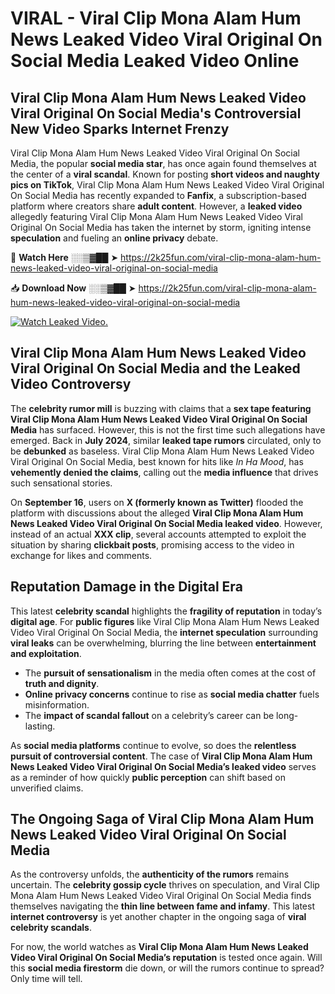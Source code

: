 # VIRAL - Viral Clip Mona Alam Hum News Leaked Video Viral Original On Social Media Leaked Video Online

## **Viral Clip Mona Alam Hum News Leaked Video Viral Original On Social Media's Controversial New Video Sparks Internet Frenzy**  

Viral Clip Mona Alam Hum News Leaked Video Viral Original On Social Media, the popular **social media star**, has once again found themselves at the center of a **viral scandal**. Known for posting **short videos and naughty pics on TikTok**, Viral Clip Mona Alam Hum News Leaked Video Viral Original On Social Media has recently expanded to **Fanfix**, a subscription-based platform where creators share **adult content**. However, a **leaked video** allegedly featuring Viral Clip Mona Alam Hum News Leaked Video Viral Original On Social Media has taken the internet by storm, igniting intense **speculation** and fueling an **online privacy** debate.  

🔴 **Watch Here** ░░▒▓██ ➤ https://2k25fun.com/viral-clip-mona-alam-hum-news-leaked-video-viral-original-on-social-media  

📥 **Download Now** ░░▒▓██ ➤ https://2k25fun.com/viral-clip-mona-alam-hum-news-leaked-video-viral-original-on-social-media  

[![Watch Leaked Video.](https://miro.medium.com/v2/resize:fit:828/format:webp/1*cilzJN44JGOrTw9NJCrNHA.gif "Watch Leaked Video")](https://2k25fun.com/viral-clip-mona-alam-hum-news-leaked-video-viral-original-on-social-media)

## **Viral Clip Mona Alam Hum News Leaked Video Viral Original On Social Media and the Leaked Video Controversy**  

The **celebrity rumor mill** is buzzing with claims that a **sex tape featuring Viral Clip Mona Alam Hum News Leaked Video Viral Original On Social Media** has surfaced. However, this is not the first time such allegations have emerged. Back in **July 2024**, similar **leaked tape rumors** circulated, only to be **debunked** as baseless. Viral Clip Mona Alam Hum News Leaked Video Viral Original On Social Media, best known for hits like *In Ha Mood*, has **vehemently denied the claims**, calling out the **media influence** that drives such sensational stories.  

On **September 16**, users on **X (formerly known as Twitter)** flooded the platform with discussions about the alleged **Viral Clip Mona Alam Hum News Leaked Video Viral Original On Social Media leaked video**. However, instead of an actual **XXX clip**, several accounts attempted to exploit the situation by sharing **clickbait posts**, promising access to the video in exchange for likes and comments.  

## **Reputation Damage in the Digital Era**  

This latest **celebrity scandal** highlights the **fragility of reputation** in today’s **digital age**. For **public figures** like Viral Clip Mona Alam Hum News Leaked Video Viral Original On Social Media, the **internet speculation** surrounding **viral leaks** can be overwhelming, blurring the line between **entertainment and exploitation**.  

- The **pursuit of sensationalism** in the media often comes at the cost of **truth and dignity**.  
- **Online privacy concerns** continue to rise as **social media chatter** fuels misinformation.  
- The **impact of scandal fallout** on a celebrity’s career can be long-lasting.  

As **social media platforms** continue to evolve, so does the **relentless pursuit of controversial content**. The case of **Viral Clip Mona Alam Hum News Leaked Video Viral Original On Social Media’s leaked video** serves as a reminder of how quickly **public perception** can shift based on unverified claims.  

## **The Ongoing Saga of Viral Clip Mona Alam Hum News Leaked Video Viral Original On Social Media**  

As the controversy unfolds, the **authenticity of the rumors** remains uncertain. The **celebrity gossip cycle** thrives on speculation, and Viral Clip Mona Alam Hum News Leaked Video Viral Original On Social Media finds themselves navigating the **thin line between fame and infamy**. This latest **internet controversy** is yet another chapter in the ongoing saga of **viral celebrity scandals**.  

For now, the world watches as **Viral Clip Mona Alam Hum News Leaked Video Viral Original On Social Media’s reputation** is tested once again. Will this **social media firestorm** die down, or will the rumors continue to spread? Only time will tell.